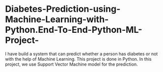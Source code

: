 # Diabetes-Prediction-using-Machine-Learning-with-Python.End-To-End-Python-ML-Project-
I have build a system that can predict whether a person has diabetes or not with the help of Machine Learning. This project is done in Python. In this project, we use Support Vector Machine model for the prediction.

